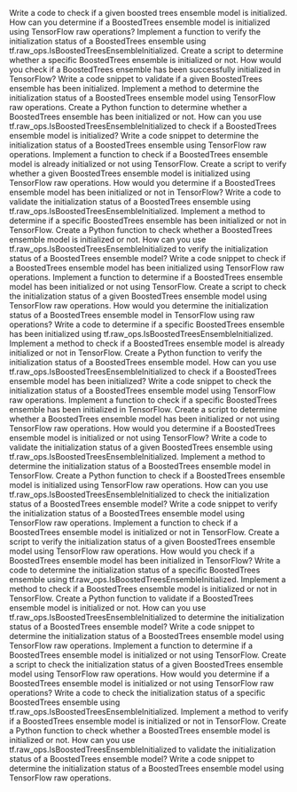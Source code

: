 Write a code to check if a given boosted trees ensemble model is initialized.
How can you determine if a BoostedTrees ensemble model is initialized using TensorFlow raw operations?
Implement a function to verify the initialization status of a BoostedTrees ensemble using tf.raw_ops.IsBoostedTreesEnsembleInitialized.
Create a script to determine whether a specific BoostedTrees ensemble is initialized or not.
How would you check if a BoostedTrees ensemble has been successfully initialized in TensorFlow?
Write a code snippet to validate if a given BoostedTrees ensemble has been initialized.
Implement a method to determine the initialization status of a BoostedTrees ensemble model using TensorFlow raw operations.
Create a Python function to determine whether a BoostedTrees ensemble has been initialized or not.
How can you use tf.raw_ops.IsBoostedTreesEnsembleInitialized to check if a BoostedTrees ensemble model is initialized?
Write a code snippet to determine the initialization status of a BoostedTrees ensemble using TensorFlow raw operations.
Implement a function to check if a BoostedTrees ensemble model is already initialized or not using TensorFlow.
Create a script to verify whether a given BoostedTrees ensemble model is initialized using TensorFlow raw operations.
How would you determine if a BoostedTrees ensemble model has been initialized or not in TensorFlow?
Write a code to validate the initialization status of a BoostedTrees ensemble using tf.raw_ops.IsBoostedTreesEnsembleInitialized.
Implement a method to determine if a specific BoostedTrees ensemble has been initialized or not in TensorFlow.
Create a Python function to check whether a BoostedTrees ensemble model is initialized or not.
How can you use tf.raw_ops.IsBoostedTreesEnsembleInitialized to verify the initialization status of a BoostedTrees ensemble model?
Write a code snippet to check if a BoostedTrees ensemble model has been initialized using TensorFlow raw operations.
Implement a function to determine if a BoostedTrees ensemble model has been initialized or not using TensorFlow.
Create a script to check the initialization status of a given BoostedTrees ensemble model using TensorFlow raw operations.
How would you determine the initialization status of a BoostedTrees ensemble model in TensorFlow using raw operations?
Write a code to determine if a specific BoostedTrees ensemble has been initialized using tf.raw_ops.IsBoostedTreesEnsembleInitialized.
Implement a method to check if a BoostedTrees ensemble model is already initialized or not in TensorFlow.
Create a Python function to verify the initialization status of a BoostedTrees ensemble model.
How can you use tf.raw_ops.IsBoostedTreesEnsembleInitialized to check if a BoostedTrees ensemble model has been initialized?
Write a code snippet to check the initialization status of a BoostedTrees ensemble model using TensorFlow raw operations.
Implement a function to check if a specific BoostedTrees ensemble has been initialized in TensorFlow.
Create a script to determine whether a BoostedTrees ensemble model has been initialized or not using TensorFlow raw operations.
How would you determine if a BoostedTrees ensemble model is initialized or not using TensorFlow?
Write a code to validate the initialization status of a given BoostedTrees ensemble using tf.raw_ops.IsBoostedTreesEnsembleInitialized.
Implement a method to determine the initialization status of a BoostedTrees ensemble model in TensorFlow.
Create a Python function to check if a BoostedTrees ensemble model is initialized using TensorFlow raw operations.
How can you use tf.raw_ops.IsBoostedTreesEnsembleInitialized to check the initialization status of a BoostedTrees ensemble model?
Write a code snippet to verify the initialization status of a BoostedTrees ensemble model using TensorFlow raw operations.
Implement a function to check if a BoostedTrees ensemble model is initialized or not in TensorFlow.
Create a script to verify the initialization status of a given BoostedTrees ensemble model using TensorFlow raw operations.
How would you check if a BoostedTrees ensemble model has been initialized in TensorFlow?
Write a code to determine the initialization status of a specific BoostedTrees ensemble using tf.raw_ops.IsBoostedTreesEnsembleInitialized.
Implement a method to check if a BoostedTrees ensemble model is initialized or not in TensorFlow.
Create a Python function to validate if a BoostedTrees ensemble model is initialized or not.
How can you use tf.raw_ops.IsBoostedTreesEnsembleInitialized to determine the initialization status of a BoostedTrees ensemble model?
Write a code snippet to determine the initialization status of a BoostedTrees ensemble model using TensorFlow raw operations.
Implement a function to determine if a BoostedTrees ensemble model is initialized or not using TensorFlow.
Create a script to check the initialization status of a given BoostedTrees ensemble model using TensorFlow raw operations.
How would you determine if a BoostedTrees ensemble model is initialized or not using TensorFlow raw operations?
Write a code to check the initialization status of a specific BoostedTrees ensemble using tf.raw_ops.IsBoostedTreesEnsembleInitialized.
Implement a method to verify if a BoostedTrees ensemble model is initialized or not in TensorFlow.
Create a Python function to check whether a BoostedTrees ensemble model is initialized or not.
How can you use tf.raw_ops.IsBoostedTreesEnsembleInitialized to validate the initialization status of a BoostedTrees ensemble model?
Write a code snippet to determine the initialization status of a BoostedTrees ensemble model using TensorFlow raw operations.